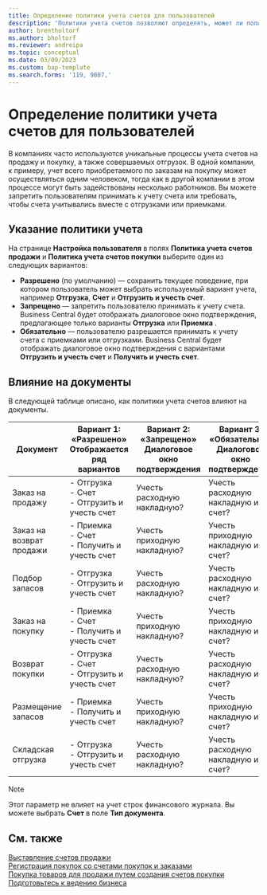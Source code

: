 ```yaml
---
title: Определение политики учета счетов для пользователей
description: 'Политики учета счетов позволяют определять, может ли пользователь учитывать счета продажи и покупки.'
author: brentholtorf
ms.author: bholtorf
ms.reviewer: andreipa
ms.topic: conceptual
ms.date: 03/09/2023
ms.custom: bap-template
ms.search.forms: '119, 9807,'
---
```


# <a name="define-an-invoice-posting-policy-for-users"></a><a name="define-an-invoice-posting-policy-for-users"></a>Определение политики учета счетов для пользователей

В компаниях часто используются уникальные процессы учета счетов на продажу и покупку, а также совершаемых отгрузок. В одной компании, к примеру, учет всего приобретаемого по заказам на покупку может осуществляться одним человеком, тогда как в другой компании в этом процессе могут быть задействованы несколько работников. Вы можете запретить пользователям принимать к учету счета или требовать, чтобы счета учитывались вместе с отгрузками или приемками.

## <a name="to-specify-a-posting-policy"></a><a name="to-specify-a-posting-policy"></a>Указание политики учета

На странице **Настройка пользователя** в полях **Политика учета счетов продажи** и **Политика учета счетов покупки** выберите один из следующих вариантов:

* **Разрешено** (по умолчанию) — сохранить текущее поведение, при котором пользователь может выбрать используемый вариант учета, например **Отгрузка**, **Счет** и **Отгрузить и учесть счет**. 
* **Запрещено** — запретить пользователю принимать к учету счета. Business Central будет отображать диалоговое окно подтверждения, предлагающее только варианты **Отгрузка** или **Приемка** .
* **Обязательно** — пользователю разрешается принимать к учету счета с приемками или отгрузками. Business Central будет отображать диалоговое окно подтверждения с вариантами **Отгрузить и учесть счет** и **Получить и учесть счет**.

## <a name="effect-on-documents"></a><a name="effect-on-documents"></a>Влияние на документы

В следующей таблице описано, как политики учета счетов влияют на документы.

|Документ | Вариант 1: «Разрешено» <br>Отображается ряд вариантов| Вариант 2: «Запрещено» <br>Диалоговое окно подтверждения | Вариант 3: «Обязательно» <br>Диалоговое окно подтверждения|
|--|--|--|--|
|Заказ на продажу |- Отгрузка <br>- Счет <br>- Отгрузить и учесть счет |Учесть расходную накладную? |Учесть расходную накладную и счет?|
|Заказ на возврат продажи |- Приемка <br>- Счет <br>- Получить и учесть счет |Учесть приходную накладную? |Учесть приходную накладную и счет?|
|Подбор запасов |- Отгрузка <br>- Отгрузить и учесть счет |Учесть расходную накладную? |Учесть расходную накладную и счет?|
|Заказ на покупку |- Приемка <br>- Счет <br>- Получить и учесть счет |Учесть приходную накладную? |Учесть приходную накладную и счет?|
|Возврат покупки |- Отгрузка <br>- Счет <br>- Отгрузить и учесть счет |Учесть расходную накладную? |Учесть расходную накладную и счет?|
|Размещение запасов |- Приемка <br>- Получить и учесть счет |Учесть приходную накладную? |Учесть приходную накладную и счет?|
|Складская отгрузка |- Отгрузка <br>- Отгрузить и учесть счет | Учесть расходную накладную? |Учесть расходную накладную и счет?|

   > [!Note]
   > Этот параметр не влияет на учет строк финансового журнала. Вы можете выбрать **Счет** в поле **Тип документа**.

## <a name="see-also"></a><a name="see-also"></a>См. также

[Выставление счетов продажи](sales-how-invoice-sales.md)  
[Регистрация покупок со счетами покупок и заказами](purchasing-how-record-purchases.md)  
[Покупка товаров для продажи путем создания счетов покупки](purchasing-how-purchase-products-sale.md)
[Подготовьтесь к ведению бизнеса](ui-get-ready-business.md)  
